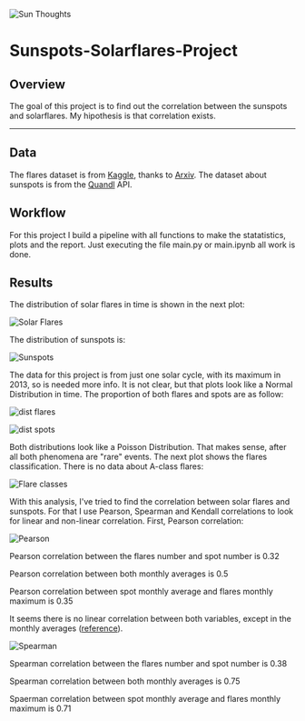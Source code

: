 ![Sun Thoughts](https://github.com/YonatanRA/Sunspots-Solarflares-Project/blob/master/sol.jpg)

# Sunspots-Solarflares-Project

## Overview

The goal of this project is to find out the correlation between the sunspots and solarflares. My hipothesis is that correlation exists. 

---

## Data

The flares dataset is from [Kaggle](https://www.kaggle.com/heliodata/instruments-solarflares), thanks to [Arxiv](https://arxiv.org/abs/1703.04412). The dataset about sunspots is from the [Quandl](https://www.quandl.com/data/SIDC/SUNSPOTS_D-Total-Sunspot-Numbers-Daily) API.


## Workflow

For this project I build a pipeline with all functions to make the statatistics, plots and the report. Just executing the file main.py or main.ipynb all work is done.


## Results

The distribution of solar flares in time is shown in the next plot:

![Solar Flares](https://github.com/YonatanRA/Sunspots-Solarflares-Project/blob/master/barplot_flares.png)


The distribution of sunspots is:

![Sunspots](https://github.com/YonatanRA/Sunspots-Solarflares-Project/blob/master/barplot_spots.png)

The data for this project is from just one solar cycle, with its maximum in 2013, so is needed more info. It is not clear, but that plots look like a Normal Distribution in time.
The proportion of both flares and spots are as follow:

![dist flares](https://github.com/YonatanRA/Sunspots-Solarflares-Project/blob/master/distplot_flares.png)

![dist spots](https://github.com/YonatanRA/Sunspots-Solarflares-Project/blob/master/distplot_spots.png)


Both distributions look like a Poisson Distribution. That makes sense, after all both phenomena are "rare" events.
The next plot shows the flares classification. There is no data about A-class flares:

![Flare classes](https://github.com/YonatanRA/Sunspots-Solarflares-Project/blob/master/binning_class.png)


With this analysis, I've tried to find the correlation between solar flares and sunspots. For that I use Pearson, Spearman and Kendall correlations to look for linear and non-linear correlation. First, Pearson correlation:

![Pearson](https://github.com/YonatanRA/Sunspots-Solarflares-Project/blob/master/correlation%20Pearson.png)

Pearson correlation between the flares number and spot number is 0.32

Pearson correlation between both monthly averages is 0.5

Pearson correlation between spot monthly average and flares monthly maximum is 0.35

It seems there is no linear correlation between both variables, except in the monthly averages ([reference](http://adsabs.harvard.edu/abs/2004AAS...205.1002S)).


![Spearman](https://github.com/YonatanRA/Sunspots-Solarflares-Project/blob/master/correlation%20Spearman.png)

Spearman correlation between the flares number and spot number is 0.38

Spearman correlation between both monthly averages is 0.75

Spaerman correlation between spot monthly average and flares monthly maximum is 0.71






